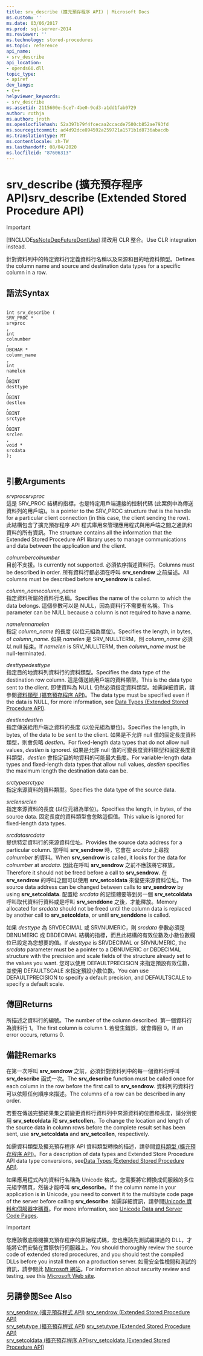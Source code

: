```yaml
---
title: srv_describe (擴充預存程序 API) | Microsoft Docs
ms.custom: ''
ms.date: 03/06/2017
ms.prod: sql-server-2014
ms.reviewer: ''
ms.technology: stored-procedures
ms.topic: reference
api_name:
- srv_describe
api_location:
- opends60.dll
topic_type:
- apiref
dev_langs:
- C++
helpviewer_keywords:
- srv_describe
ms.assetid: 2115600e-5ce7-4be0-9cd3-a1dd1fab0729
author: rothja
ms.author: jroth
ms.openlocfilehash: 52a397b79f4fcecaa2ccacde7500cb852ae793fd
ms.sourcegitcommit: ad4d92dce894592a259721a1571b1d8736abacdb
ms.translationtype: MT
ms.contentlocale: zh-TW
ms.lasthandoff: 08/04/2020
ms.locfileid: "87606313"
---
```

# <a name="srv_describe-extended-stored-procedure-api"></a><span data-ttu-id="b6471-102">srv_describe (擴充預存程序 API)</span><span class="sxs-lookup"><span data-stu-id="b6471-102">srv_describe (Extended Stored Procedure API)</span></span>
    
> [!IMPORTANT]  
>  [!INCLUDE[ssNoteDepFutureDontUse](../../includes/ssnotedepfuturedontuse-md.md)] <span data-ttu-id="b6471-103">請改用 CLR 整合。</span><span class="sxs-lookup"><span data-stu-id="b6471-103">Use CLR integration instead.</span></span>  
  
 <span data-ttu-id="b6471-104">針對資料列中的特定資料行定義資料行名稱以及來源和目的地資料類型。</span><span class="sxs-lookup"><span data-stu-id="b6471-104">Defines the column name and source and destination data types for a specific column in a row.</span></span>  
  
## <a name="syntax"></a><span data-ttu-id="b6471-105">語法</span><span class="sxs-lookup"><span data-stu-id="b6471-105">Syntax</span></span>  
  
```  
  
int srv_describe (  
SRV_PROC *  
srvproc  
,  
int  
colnumber  
,  
DBCHAR *  
column_name  
,  
int  
namelen  
,  
DBINT  
desttype  
,  
DBINT  
destlen  
,  
DBINT  
srctype  
,  
DBINT  
srclen  
,  
void *  
srcdata  
);  
  
```  
  
## <a name="arguments"></a><span data-ttu-id="b6471-106">引數</span><span class="sxs-lookup"><span data-stu-id="b6471-106">Arguments</span></span>  
 <span data-ttu-id="b6471-107">*srvproc*</span><span class="sxs-lookup"><span data-stu-id="b6471-107">*srvproc*</span></span>  
 <span data-ttu-id="b6471-108">這是 SRV_PROC 結構的指標，也是特定用戶端連接的控制代碼 (此案例中為傳送資料列的用戶端)。</span><span class="sxs-lookup"><span data-stu-id="b6471-108">Is a pointer to the SRV_PROC structure that is the handle for a particular client connection (in this case, the client sending the row).</span></span> <span data-ttu-id="b6471-109">此結構包含了擴充預存程序 API 程式庫用來管理應用程式與用戶端之間之通訊和資料的所有資訊。</span><span class="sxs-lookup"><span data-stu-id="b6471-109">The structure contains all the information that the Extended Stored Procedure API library uses to manage communications and data between the application and the client.</span></span>  
  
 <span data-ttu-id="b6471-110">*colnumber*</span><span class="sxs-lookup"><span data-stu-id="b6471-110">*colnumber*</span></span>  
 <span data-ttu-id="b6471-111">目前不支援。</span><span class="sxs-lookup"><span data-stu-id="b6471-111">Is currently not supported.</span></span> <span data-ttu-id="b6471-112">必須依序描述資料行。</span><span class="sxs-lookup"><span data-stu-id="b6471-112">Columns must be described in order.</span></span> <span data-ttu-id="b6471-113">所有資料行都必須在呼叫 **srv_sendrow** 之前描述。</span><span class="sxs-lookup"><span data-stu-id="b6471-113">All columns must be described before **srv_sendrow** is called.</span></span>  
  
 <span data-ttu-id="b6471-114">*column_name*</span><span class="sxs-lookup"><span data-stu-id="b6471-114">*column_name*</span></span>  
 <span data-ttu-id="b6471-115">指定資料所屬的資料行名稱。</span><span class="sxs-lookup"><span data-stu-id="b6471-115">Specifies the name of the column to which the data belongs.</span></span> <span data-ttu-id="b6471-116">這個參數可以是 NULL，因為資料行不需要有名稱。</span><span class="sxs-lookup"><span data-stu-id="b6471-116">This parameter can be NULL because a column is not required to have a name.</span></span>  
  
 <span data-ttu-id="b6471-117">*namelen*</span><span class="sxs-lookup"><span data-stu-id="b6471-117">*namelen*</span></span>  
 <span data-ttu-id="b6471-118">指定 *column_name* 的長度 (以位元組為單位)。</span><span class="sxs-lookup"><span data-stu-id="b6471-118">Specifies the length, in bytes, of *column_name*.</span></span> <span data-ttu-id="b6471-119">如果 *namelen* 是 SRV_NULLTERM，則 *column_name* 必須以 null 結束。</span><span class="sxs-lookup"><span data-stu-id="b6471-119">If *namelen* is SRV_NULLTERM, then *column_name* must be null-terminated.</span></span>  
  
 <span data-ttu-id="b6471-120">*desttype*</span><span class="sxs-lookup"><span data-stu-id="b6471-120">*desttype*</span></span>  
 <span data-ttu-id="b6471-121">指定目的地資料列資料行的資料類型。</span><span class="sxs-lookup"><span data-stu-id="b6471-121">Specifies the data type of the destination row column.</span></span> <span data-ttu-id="b6471-122">這是傳送給用戶端的資料類型。</span><span class="sxs-lookup"><span data-stu-id="b6471-122">This is the data type sent to the client.</span></span> <span data-ttu-id="b6471-123">即使資料為 NULL 仍然必須指定資料類型。如需詳細資訊，請參閱[資料類型 &#40;擴充預存程序 API&#41;](data-types-extended-stored-procedure-api.md)。</span><span class="sxs-lookup"><span data-stu-id="b6471-123">The data type must be specified even if the data is NULL, for more information, see [Data Types &#40;Extended Stored Procedure API&#41;](data-types-extended-stored-procedure-api.md).</span></span>  
  
 <span data-ttu-id="b6471-124">*destlen*</span><span class="sxs-lookup"><span data-stu-id="b6471-124">*destlen*</span></span>  
 <span data-ttu-id="b6471-125">指定傳送給用戶端之資料的長度 (以位元組為單位)。</span><span class="sxs-lookup"><span data-stu-id="b6471-125">Specifies the length, in bytes, of the data to be sent to the client.</span></span> <span data-ttu-id="b6471-126">如果是不允許 null 值的固定長度資料類型，則會忽略 *destlen*。</span><span class="sxs-lookup"><span data-stu-id="b6471-126">For fixed-length data types that do not allow null values, *destlen* is ignored.</span></span> <span data-ttu-id="b6471-127">如果是允許 null 值的可變長度資料類型和固定長度資料類型，*destlen* 會指定目的地資料的可能最大長度。</span><span class="sxs-lookup"><span data-stu-id="b6471-127">For variable-length data types and fixed-length data types that allow null values, *destlen* specifies the maximum length the destination data can be.</span></span>  
  
 <span data-ttu-id="b6471-128">*srctype*</span><span class="sxs-lookup"><span data-stu-id="b6471-128">*srctype*</span></span>  
 <span data-ttu-id="b6471-129">指定來源資料的資料類型。</span><span class="sxs-lookup"><span data-stu-id="b6471-129">Specifies the data type of the source data.</span></span>  
  
 <span data-ttu-id="b6471-130">*srclen*</span><span class="sxs-lookup"><span data-stu-id="b6471-130">*srclen*</span></span>  
 <span data-ttu-id="b6471-131">指定來源資料的長度 (以位元組為單位)。</span><span class="sxs-lookup"><span data-stu-id="b6471-131">Specifies the length, in bytes, of the source data.</span></span> <span data-ttu-id="b6471-132">固定長度的資料類型會忽略這個值。</span><span class="sxs-lookup"><span data-stu-id="b6471-132">This value is ignored for fixed-length data types.</span></span>  
  
 <span data-ttu-id="b6471-133">*srcdata*</span><span class="sxs-lookup"><span data-stu-id="b6471-133">*srcdata*</span></span>  
 <span data-ttu-id="b6471-134">提供特定資料行的來源資料位址。</span><span class="sxs-lookup"><span data-stu-id="b6471-134">Provides the source data address for a particular column.</span></span> <span data-ttu-id="b6471-135">當呼叫 **srv_sendrow** 時，它會在 *srcdata* 上尋找 *colnumber* 的資料。</span><span class="sxs-lookup"><span data-stu-id="b6471-135">When **srv_sendrow** is called, it looks for the data for *colnumber* at *srcdata*.</span></span> <span data-ttu-id="b6471-136">因此在呼叫 **srv_sendrow** 之前不應該將它釋放。</span><span class="sxs-lookup"><span data-stu-id="b6471-136">Therefore it should not be freed before a call to **srv_sendrow**.</span></span> <span data-ttu-id="b6471-137">在 **srv_sendrow** 的呼叫之間可以使用 **srv_setcoldata** 來變更來源資料位址。</span><span class="sxs-lookup"><span data-stu-id="b6471-137">The source data address can be changed between calls to **srv_sendrow** by using **srv_setcoldata**.</span></span> <span data-ttu-id="b6471-138">配置給 *srcdata* 的記憶體要等到另一個 **srv_setcoldata** 呼叫取代資料行資料或是呼叫 **srv_senddone** 之後，才能釋放。</span><span class="sxs-lookup"><span data-stu-id="b6471-138">Memory allocated for *srcdata* should not be freed until the column data is replaced by another call to **srv_setcoldata**, or until **srv_senddone** is called.</span></span>  
  
 <span data-ttu-id="b6471-139">如果 *desttype* 為 SRVDECIMAL 或 SRVNUMERIC，則 *srcdata* 參數必須是 DBNUMERIC 或 DBDECIMAL 結構的指標，而且此結構的有效位數及小數位數欄位已設定為您想要的值。</span><span class="sxs-lookup"><span data-stu-id="b6471-139">If *desttype* is SRVDECIMAL or SRVNUMERIC, the *srcdata* parameter must be a pointer to a DBNUMERIC or DBDECIMAL structure with the precision and scale fields of the structure already set to the values you want.</span></span> <span data-ttu-id="b6471-140">您可以使用 DEFAULTPRECISION 來指定預設有效位數，並使用 DEFAULTSCALE 來指定預設小數位數。</span><span class="sxs-lookup"><span data-stu-id="b6471-140">You can use DEFAULTPRECISION to specify a default precision, and DEFAULTSCALE to specify a default scale.</span></span>  
  
## <a name="returns"></a><span data-ttu-id="b6471-141">傳回</span><span class="sxs-lookup"><span data-stu-id="b6471-141">Returns</span></span>  
 <span data-ttu-id="b6471-142">所描述之資料行的編號。</span><span class="sxs-lookup"><span data-stu-id="b6471-142">The number of the column described.</span></span> <span data-ttu-id="b6471-143">第一個資料行為資料行 1。</span><span class="sxs-lookup"><span data-stu-id="b6471-143">The first column is column 1.</span></span> <span data-ttu-id="b6471-144">若發生錯誤，就會傳回 0。</span><span class="sxs-lookup"><span data-stu-id="b6471-144">If an error occurs, returns 0.</span></span>  
  
## <a name="remarks"></a><span data-ttu-id="b6471-145">備註</span><span class="sxs-lookup"><span data-stu-id="b6471-145">Remarks</span></span>  
 <span data-ttu-id="b6471-146">在第一次呼叫 **srv_sendrow** 之前，必須針對資料列中的每一個資料行呼叫 **srv_describe** 函式一次。</span><span class="sxs-lookup"><span data-stu-id="b6471-146">The **srv_describe** function must be called once for each column in the row before the first call to **srv_sendrow**.</span></span> <span data-ttu-id="b6471-147">資料列的資料行可以依照任何順序來描述。</span><span class="sxs-lookup"><span data-stu-id="b6471-147">The columns of a row can be described in any order.</span></span>  
  
 <span data-ttu-id="b6471-148">若要在傳送完整結果集之前變更資料行資料列中來源資料的位置和長度，請分別使用 **srv_setcoldata** 和 **srv_setcollen**。</span><span class="sxs-lookup"><span data-stu-id="b6471-148">To change the location and length of the source data in column rows before the complete result set has been sent, use **srv_setcoldata** and **srv_setcollen**, respectively.</span></span>  
  
 <span data-ttu-id="b6471-149">如需資料類型及擴充預存程序 API 資料類型轉換的描述，請參閱[資料類型 &#40;擴充預存程序 API&#41;](data-types-extended-stored-procedure-api.md)。</span><span class="sxs-lookup"><span data-stu-id="b6471-149">For a description of data types and Extended Store Procedure API data type conversions, see[Data Types &#40;Extended Stored Procedure API&#41;](data-types-extended-stored-procedure-api.md).</span></span>  
  
 <span data-ttu-id="b6471-150">如果應用程式內的資料行名稱為 Unicode 格式，您需要將它轉換成伺服器的多位元組字碼頁，然後才能呼叫 **srv_describe**。</span><span class="sxs-lookup"><span data-stu-id="b6471-150">If the column name in your application is in Unicode, you need to convert it to the multibyte code page of the server before calling **srv_describe**.</span></span> <span data-ttu-id="b6471-151">如需詳細資訊，請參閱[Unicode 資料和伺服器字碼頁](../extended-stored-procedures-programming/unicode-data-and-server-code-pages.md)。</span><span class="sxs-lookup"><span data-stu-id="b6471-151">For more information, see [Unicode Data and Server Code Pages](../extended-stored-procedures-programming/unicode-data-and-server-code-pages.md).</span></span>  
  
> [!IMPORTANT]  
>  <span data-ttu-id="b6471-152">您應該徹底檢閱擴充預存程序的原始程式碼，您也應該先測試編譯過的 DLL，才能將它們安裝在實際執行伺服器上。</span><span class="sxs-lookup"><span data-stu-id="b6471-152">You should thoroughly review the source code of extended stored procedures, and you should test the compiled DLLs before you install them on a production server.</span></span> <span data-ttu-id="b6471-153">如需安全性檢閱和測試的資訊，請參閱此 [Microsoft 網站](https://go.microsoft.com/fwlink/?LinkID=54761&amp;clcid=0x409https://msdn.microsoft.com/security/)。</span><span class="sxs-lookup"><span data-stu-id="b6471-153">For information about security review and testing, see this [Microsoft Web site](https://go.microsoft.com/fwlink/?LinkID=54761&amp;clcid=0x409https://msdn.microsoft.com/security/).</span></span>  
  
## <a name="see-also"></a><span data-ttu-id="b6471-154">另請參閱</span><span class="sxs-lookup"><span data-stu-id="b6471-154">See Also</span></span>  
 <span data-ttu-id="b6471-155">[srv_sendrow &#40;擴充預存程式 API&#41;](srv-sendrow-extended-stored-procedure-api.md) </span><span class="sxs-lookup"><span data-stu-id="b6471-155">[srv_sendrow &#40;Extended Stored Procedure API&#41;](srv-sendrow-extended-stored-procedure-api.md) </span></span>  
 <span data-ttu-id="b6471-156">[srv_setutype &#40;擴充預存程式 API&#41;](srv-setutype-extended-stored-procedure-api.md) </span><span class="sxs-lookup"><span data-stu-id="b6471-156">[srv_setutype &#40;Extended Stored Procedure API&#41;](srv-setutype-extended-stored-procedure-api.md) </span></span>  
 [<span data-ttu-id="b6471-157">srv_setcoldata &#40;擴充預存程序 API&#41;</span><span class="sxs-lookup"><span data-stu-id="b6471-157">srv_setcoldata &#40;Extended Stored Procedure API&#41;</span></span>](srv-setcoldata-extended-stored-procedure-api.md)  
  
  
